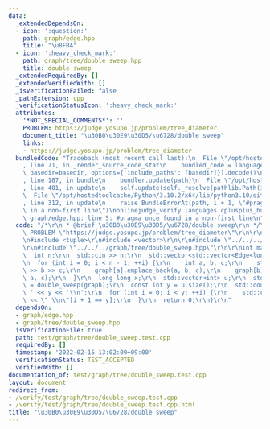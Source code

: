 ```yaml
---
data:
  _extendedDependsOn:
  - icon: ':question:'
    path: graph/edge.hpp
    title: "\u8FBA"
  - icon: ':heavy_check_mark:'
    path: graph/tree/double_sweep.hpp
    title: double sweep
  _extendedRequiredBy: []
  _extendedVerifiedWith: []
  _isVerificationFailed: false
  _pathExtension: cpp
  _verificationStatusIcon: ':heavy_check_mark:'
  attributes:
    '*NOT_SPECIAL_COMMENTS*': ''
    PROBLEM: https://judge.yosupo.jp/problem/tree_diameter
    document_title: "\u30B0\u30E9\u30D5/\u6728/double sweep"
    links:
    - https://judge.yosupo.jp/problem/tree_diameter
  bundledCode: "Traceback (most recent call last):\n  File \"/opt/hostedtoolcache/Python/3.10.2/x64/lib/python3.10/site-packages/onlinejudge_verify/documentation/build.py\"\
    , line 71, in _render_source_code_stat\n    bundled_code = language.bundle(stat.path,\
    \ basedir=basedir, options={'include_paths': [basedir]}).decode()\n  File \"/opt/hostedtoolcache/Python/3.10.2/x64/lib/python3.10/site-packages/onlinejudge_verify/languages/cplusplus.py\"\
    , line 187, in bundle\n    bundler.update(path)\n  File \"/opt/hostedtoolcache/Python/3.10.2/x64/lib/python3.10/site-packages/onlinejudge_verify/languages/cplusplus_bundle.py\"\
    , line 401, in update\n    self.update(self._resolve(pathlib.Path(included), included_from=path))\n\
    \  File \"/opt/hostedtoolcache/Python/3.10.2/x64/lib/python3.10/site-packages/onlinejudge_verify/languages/cplusplus_bundle.py\"\
    , line 312, in update\n    raise BundleErrorAt(path, i + 1, \"#pragma once found\
    \ in a non-first line\")\nonlinejudge_verify.languages.cplusplus_bundle.BundleErrorAt:\
    \ graph/edge.hpp: line 5: #pragma once found in a non-first line\n"
  code: "/*\r\n * @brief \u30B0\u30E9\u30D5/\u6728/double sweep\r\n */\r\n#define\
    \ PROBLEM \"https://judge.yosupo.jp/problem/tree_diameter\"\r\n\r\n#include <iostream>\r\
    \n#include <tuple>\r\n#include <vector>\r\n\r\n#include \"../../../graph/edge.hpp\"\
    \r\n#include \"../../../graph/tree/double_sweep.hpp\"\r\n\r\nint main() {\r\n\
    \  int n;\r\n  std::cin >> n;\r\n  std::vector<std::vector<Edge<long long>>> graph(n);\r\
    \n  for (int i = 0; i < n - 1; ++i) {\r\n    int a, b, c;\r\n    std::cin >> a\
    \ >> b >> c;\r\n    graph[a].emplace_back(a, b, c);\r\n    graph[b].emplace_back(b,\
    \ a, c);\r\n  }\r\n  long long x;\r\n  std::vector<int> u;\r\n  std::tie(x, u)\
    \ = double_sweep(graph);\r\n  const int y = u.size();\r\n  std::cout << x << '\
    \ ' << y << '\\n';\r\n  for (int i = 0; i < y; ++i) {\r\n    std::cout << u[i]\
    \ << \" \\n\"[i + 1 == y];\r\n  }\r\n  return 0;\r\n}\r\n"
  dependsOn:
  - graph/edge.hpp
  - graph/tree/double_sweep.hpp
  isVerificationFile: true
  path: test/graph/tree/double_sweep.test.cpp
  requiredBy: []
  timestamp: '2022-02-15 13:02:09+09:00'
  verificationStatus: TEST_ACCEPTED
  verifiedWith: []
documentation_of: test/graph/tree/double_sweep.test.cpp
layout: document
redirect_from:
- /verify/test/graph/tree/double_sweep.test.cpp
- /verify/test/graph/tree/double_sweep.test.cpp.html
title: "\u30B0\u30E9\u30D5/\u6728/double sweep"
---
```

